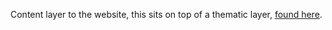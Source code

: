 Content layer to the website, this sits on top of a thematic layer, [found here](https://github.com/DanielTemesgen/swiss).
